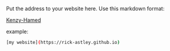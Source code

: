 Put the address to your website here. Use this markdown format:

[Kenzy-Hamed](https://kenzyhamed.github.io)


example:
```bash
[my website](https://rick-astley.github.io)
```

